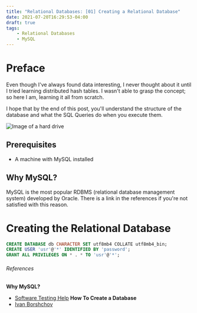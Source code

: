 ```yaml
---
title: "Relational Databases: [01] Creating a Relational Database"
date: 2021-07-20T16:29:53-04:00
draft: true
tags:
    - Relational Databases
    - MySQL
---
```


# Preface

Even though I've always found data interesting, I never thought about it until I tried learning distributed hash tables. I wasn't able to grasp the concept; so here I am, learning it all from scratch.

I hope that by the end of this post, you'll understand the structure of the database and what the SQL Queries do when you execute them. 

![Image of a hard drive](sexyHardDrive.jpg)

## Prerequisites

- A machine with MySQL installed

## Why MySQL?

MySQL is the most popular RDBMS (relational database management system) developed by Oracle. There is a link in the references if you're not satisfied with this reason.

# Creating the Relational Database 

```sql
CREATE DATABASE db CHARACTER SET utf8mb4 COLLATE utf8mb4_bin;
CREATE USER 'usr'@'*' IDENTIFIED BY 'password';
GRANT ALL PRIVILEGES ON * . * TO 'usr'@'*';
```


















###### References

**Why MySQL?**
- [Software Testing Help](https://www.softwaretestinghelp.com/what-is-mysql/) 
**How To Create a Database**
- [Ivan Borshchov](https://hinty.io/devforth/how-to-create-a-database-in-mysql-cli/)

